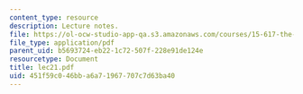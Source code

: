 ```yaml
---
content_type: resource
description: Lecture notes.
file: https://ol-ocw-studio-app-qa.s3.amazonaws.com/courses/15-617-the-law-of-corporate-finance-and-financial-markets-spring-2004/451f59c046bba6a71967707c7d63ba40_lec21.pdf
file_type: application/pdf
parent_uid: b5693724-eb22-1c72-507f-228e91de124e
resourcetype: Document
title: lec21.pdf
uid: 451f59c0-46bb-a6a7-1967-707c7d63ba40
---
```

